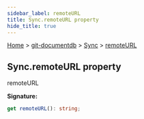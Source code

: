 ```yaml
---
sidebar_label: remoteURL
title: Sync.remoteURL property
hide_title: true
---
```


[Home](./index.md) &gt; [git-documentdb](./git-documentdb.md) &gt; [Sync](./git-documentdb.sync.md) &gt; [remoteURL](./git-documentdb.sync.remoteurl.md)

## Sync.remoteURL property

remoteURL

<b>Signature:</b>

```typescript
get remoteURL(): string;
```
